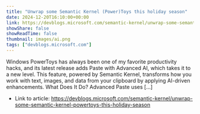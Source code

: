 ```yaml
---
title: "Unwrap some Semantic Kernel (Power)Toys this holiday season"
date: 2024-12-20T16:10:00+00:00
link: https://devblogs.microsoft.com/semantic-kernel/unwrap-some-semantic-kernel-powertoys-this-holiday-season
showShare: false
showReadTime: false
thumbnail: images/ai.png
tags: ["devblogs.microsoft.com"]
---
```

Windows PowerToys has always been one of my favorite productivity hacks, and its latest release adds Paste with Advanced AI, which takes it to a new level. This feature, powered by Semantic Kernel, transforms how you work with text, images, and data from your clipboard by applying AI-driven enhancements. What Does It Do? Advanced Paste uses […]

- Link to article: https://devblogs.microsoft.com/semantic-kernel/unwrap-some-semantic-kernel-powertoys-this-holiday-season